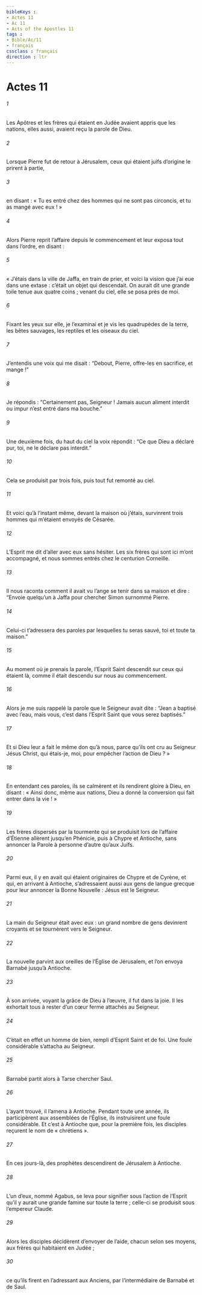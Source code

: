 ```yaml
---
bibleKeys : 
- Actes 11
- Ac 11
- Acts of the Apostles 11
tags : 
- Bible/Ac/11
- français
cssclass : français
direction : ltr
---
```


# Actes 11

###### 1
Les Apôtres et les frères qui étaient en Judée avaient appris que les nations, elles aussi, avaient reçu la parole de Dieu.
###### 2
Lorsque Pierre fut de retour à Jérusalem, ceux qui étaient juifs d’origine le prirent à partie,
###### 3
en disant : « Tu es entré chez des hommes qui ne sont pas circoncis, et tu as mangé avec eux ! »
###### 4
Alors Pierre reprit l’affaire depuis le commencement et leur exposa tout dans l’ordre, en disant :
###### 5
« J’étais dans la ville de Jaffa, en train de prier, et voici la vision que j’ai eue dans une extase : c’était un objet qui descendait. On aurait dit une grande toile tenue aux quatre coins ; venant du ciel, elle se posa près de moi.
###### 6
Fixant les yeux sur elle, je l’examinai et je vis les quadrupèdes de la terre, les bêtes sauvages, les reptiles et les oiseaux du ciel.
###### 7
J’entendis une voix qui me disait : “Debout, Pierre, offre-les en sacrifice, et mange !”
###### 8
Je répondis : “Certainement pas, Seigneur ! Jamais aucun aliment interdit ou impur n’est entré dans ma bouche.”
###### 9
Une deuxième fois, du haut du ciel la voix répondit : “Ce que Dieu a déclaré pur, toi, ne le déclare pas interdit.”
###### 10
Cela se produisit par trois fois, puis tout fut remonté au ciel.
###### 11
Et voici qu’à l’instant même, devant la maison où j’étais, survinrent trois hommes qui m’étaient envoyés de Césarée.
###### 12
L’Esprit me dit d’aller avec eux sans hésiter. Les six frères qui sont ici m’ont accompagné, et nous sommes entrés chez le centurion Corneille.
###### 13
Il nous raconta comment il avait vu l’ange se tenir dans sa maison et dire : “Envoie quelqu’un à Jaffa pour chercher Simon surnommé Pierre.
###### 14
Celui-ci t’adressera des paroles par lesquelles tu seras sauvé, toi et toute ta maison.”
###### 15
Au moment où je prenais la parole, l’Esprit Saint descendit sur ceux qui étaient là, comme il était descendu sur nous au commencement.
###### 16
Alors je me suis rappelé la parole que le Seigneur avait dite : “Jean a baptisé avec l’eau, mais vous, c’est dans l’Esprit Saint que vous serez baptisés.”
###### 17
Et si Dieu leur a fait le même don qu’à nous, parce qu’ils ont cru au Seigneur Jésus Christ, qui étais-je, moi, pour empêcher l’action de Dieu ? »
###### 18
En entendant ces paroles, ils se calmèrent et ils rendirent gloire à Dieu, en disant : « Ainsi donc, même aux nations, Dieu a donné la conversion qui fait entrer dans la vie ! »
###### 19
Les frères dispersés par la tourmente qui se produisit lors de l’affaire d’Étienne allèrent jusqu’en Phénicie, puis à Chypre et Antioche, sans annoncer la Parole à personne d’autre qu’aux Juifs.
###### 20
Parmi eux, il y en avait qui étaient originaires de Chypre et de Cyrène, et qui, en arrivant à Antioche, s’adressaient aussi aux gens de langue grecque pour leur annoncer la Bonne Nouvelle : Jésus est le Seigneur.
###### 21
La main du Seigneur était avec eux : un grand nombre de gens devinrent croyants et se tournèrent vers le Seigneur.
###### 22
La nouvelle parvint aux oreilles de l’Église de Jérusalem, et l’on envoya Barnabé jusqu’à Antioche.
###### 23
À son arrivée, voyant la grâce de Dieu à l’œuvre, il fut dans la joie. Il les exhortait tous à rester d’un cœur ferme attachés au Seigneur.
###### 24
C’était en effet un homme de bien, rempli d’Esprit Saint et de foi. Une foule considérable s’attacha au Seigneur.
###### 25
Barnabé partit alors à Tarse chercher Saul.
###### 26
L’ayant trouvé, il l’amena à Antioche. Pendant toute une année, ils participèrent aux assemblées de l’Église, ils instruisirent une foule considérable. Et c’est à Antioche que, pour la première fois, les disciples reçurent le nom de « chrétiens ».
###### 27
En ces jours-là, des prophètes descendirent de Jérusalem à Antioche.
###### 28
L’un d’eux, nommé Agabus, se leva pour signifier sous l’action de l’Esprit qu’il y aurait une grande famine sur toute la terre ; celle-ci se produisit sous l’empereur Claude.
###### 29
Alors les disciples décidèrent d’envoyer de l’aide, chacun selon ses moyens, aux frères qui habitaient en Judée ;
###### 30
ce qu’ils firent en l’adressant aux Anciens, par l’intermédiaire de Barnabé et de Saul.

